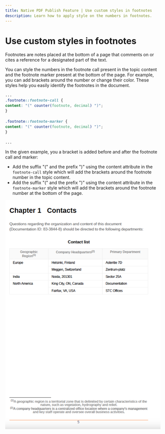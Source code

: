 ```yaml
---
title: Native PDF Publish Feature | Use custom styles in footnotes
description: Learn how to apply style on the numbers in footnotes.
---
```

# Use custom styles in footnotes

Footnotes are notes placed at the bottom of a page that comments on or cites a reference for a designated part of the text. 

You can style the numbers in the footnote call present in the topic content and the footnote marker present at the bottom of the page. For example, you can add brackets around the number or change their color. These styles help you easily identify the footnotes in the document. 

```css
...
.footnote::footnote-call { 
content: "(" counter(footnote, decimal) ")"; 
} 

.footnote::footnote-marker { 
content: "(" counter(footnote, decimal) ")"; 
} 

...
```

In the given example, you a bracket is added before and after the footnote call and marker: 

* Add the suffix "(" and the prefix ")" using the content attribute in the `footnote-call` style which will add the brackets around the footnote number in the topic content. 
* Add the suffix "(" and the prefix ")" using the content attribute in the `footnote-marker` style which will add the brackets around the footnote number at the bottom of the page. 

<img src="./assets/pdf-output-footer-numbers.png" alt= "Footer in PDF output" width=500>

